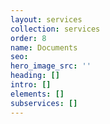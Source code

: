 ```yaml
---
layout: services
collection: services
order: 8
name: Documents
seo: 
hero_image_src: ''
heading: []
intro: []
elements: []
subservices: []
---
```


